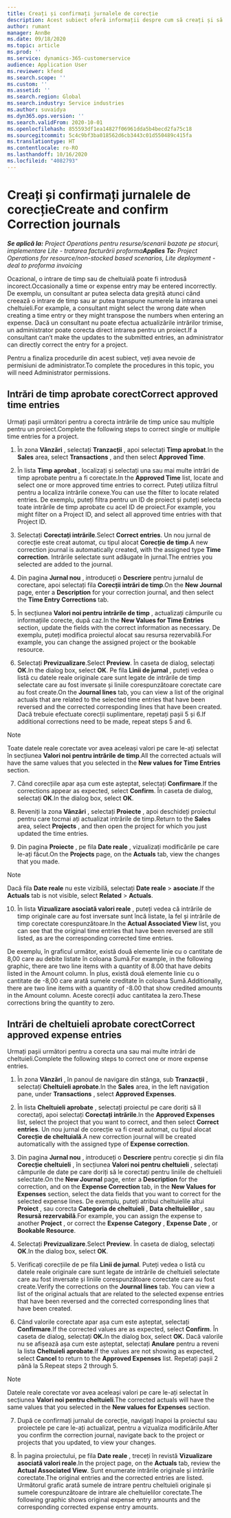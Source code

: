 ```yaml
---
title: Creați și confirmați jurnalele de corecție
description: Acest subiect oferă informații despre cum să creați și să confirmați un jurnal de corecție.
author: rumant
manager: AnnBe
ms.date: 09/18/2020
ms.topic: article
ms.prod: ''
ms.service: dynamics-365-customerservice
audience: Application User
ms.reviewer: kfend
ms.search.scope: ''
ms.custom: ''
ms.assetid: ''
ms.search.region: Global
ms.search.industry: Service industries
ms.author: suvaidya
ms.dyn365.ops.version: ''
ms.search.validFrom: 2020-10-01
ms.openlocfilehash: 855593df1ea14827f06961dda5b4becd2fa75c18
ms.sourcegitcommit: 5c4c9bf3ba018562d6cb3443c01d550489c415fa
ms.translationtype: HT
ms.contentlocale: ro-RO
ms.lasthandoff: 10/16/2020
ms.locfileid: "4082793"
---
```

# <a name="create-and-confirm-correction-journals"></a><span data-ttu-id="3292e-103">Creați și confirmați jurnalele de corecție</span><span class="sxs-lookup"><span data-stu-id="3292e-103">Create and confirm Correction journals</span></span>

<span data-ttu-id="3292e-104">_**Se aplică la:** Project Operations pentru resurse/scenarii bazate pe stocuri, implementare Lite - tratarea facturării proforma_</span><span class="sxs-lookup"><span data-stu-id="3292e-104">_**Applies To:** Project Operations for resource/non-stocked based scenarios, Lite deployment - deal to proforma invoicing_</span></span>

<span data-ttu-id="3292e-105">Ocazional, o intrare de timp sau de cheltuială poate fi introdusă incorect.</span><span class="sxs-lookup"><span data-stu-id="3292e-105">Occasionally a time or expense entry may be entered incorrectly.</span></span> <span data-ttu-id="3292e-106">De exemplu, un consultant ar putea selecta data greșită atunci când creează o intrare de timp sau ar putea transpune numerele la intrarea unei cheltuieli.</span><span class="sxs-lookup"><span data-stu-id="3292e-106">For example, a consultant might select the wrong date when creating a time entry or they might transpose the numbers when entering an expense.</span></span> <span data-ttu-id="3292e-107">Dacă un consultant nu poate efectua actualizările intrărilor trimise, un administrator poate corecta direct intrarea pentru un proiect.</span><span class="sxs-lookup"><span data-stu-id="3292e-107">If a consultant can’t make the updates to the submitted entries, an administrator can directly correct the entry for a project.</span></span>

<span data-ttu-id="3292e-108">Pentru a finaliza procedurile din acest subiect, veți avea nevoie de permisiuni de administrator.</span><span class="sxs-lookup"><span data-stu-id="3292e-108">To complete the procedures in this topic, you will need Administrator permissions.</span></span>

## <a name="correct-approved-time-entries"></a><span data-ttu-id="3292e-109">Intrări de timp aprobate corect</span><span class="sxs-lookup"><span data-stu-id="3292e-109">Correct approved time entries</span></span>     

<span data-ttu-id="3292e-110">Urmați pașii următori pentru a corecta intrările de timp unice sau multiple pentru un proiect.</span><span class="sxs-lookup"><span data-stu-id="3292e-110">Complete the following steps to correct single or multiple time entries for a project.</span></span>

1. <span data-ttu-id="3292e-111">În zona **Vânzări** , selectați **Tranzacții** , apoi selectați **Timp aprobat**.</span><span class="sxs-lookup"><span data-stu-id="3292e-111">In the **Sales** area, select **Transactions** , and then select **Approved Time**.</span></span> 

2. <span data-ttu-id="3292e-112">În lista **Timp aprobat** , localizați și selectați una sau mai multe intrări de timp aprobate pentru a fi corectate.</span><span class="sxs-lookup"><span data-stu-id="3292e-112">In the **Approved Time** list, locate and select one or more approved time entries to correct.</span></span> <span data-ttu-id="3292e-113">Puteți utiliza filtrul pentru a localiza intrările conexe.</span><span class="sxs-lookup"><span data-stu-id="3292e-113">You can use the filter to locate related entries.</span></span> <span data-ttu-id="3292e-114">De exemplu, puteți filtra pentru un ID de proiect și puteți selecta toate intrările de timp aprobate cu acel ID de proiect.</span><span class="sxs-lookup"><span data-stu-id="3292e-114">For example, you might filter on a Project ID, and select all approved time entries with that Project ID.</span></span>

3. <span data-ttu-id="3292e-115">Selectați **Corectați intrările**.</span><span class="sxs-lookup"><span data-stu-id="3292e-115">Select **Correct entries**.</span></span> <span data-ttu-id="3292e-116">Un nou jurnal de corecție este creat automat, cu tipul alocat **Corecție de timp**.</span><span class="sxs-lookup"><span data-stu-id="3292e-116">A new correction journal is automatically created, with the assigned type **Time correction**.</span></span> <span data-ttu-id="3292e-117">Intrările selectate sunt adăugate în jurnal.</span><span class="sxs-lookup"><span data-stu-id="3292e-117">The entries you selected are added to the journal.</span></span> 

4. <span data-ttu-id="3292e-118">Din pagina **Jurnal nou** , introduceți o **Descriere** pentru jurnalul de corectare, apoi selectați fila **Corecții intrări de timp**.</span><span class="sxs-lookup"><span data-stu-id="3292e-118">On the **New Journal** page, enter a **Description** for your correction journal, and then select the **Time Entry Corrections** tab.</span></span>  

5. <span data-ttu-id="3292e-119">În secțiunea **Valori noi pentru intrările de timp** , actualizați câmpurile cu informațiile corecte, după caz.</span><span class="sxs-lookup"><span data-stu-id="3292e-119">In the **New Values for Time Entries** section, update the fields with the correct information as necessary.</span></span> <span data-ttu-id="3292e-120">De exemplu, puteți modifica proiectul alocat sau resursa rezervabilă.</span><span class="sxs-lookup"><span data-stu-id="3292e-120">For example, you can change the assigned project or the bookable resource.</span></span>

6. <span data-ttu-id="3292e-121">Selectați **Previzualizare**.</span><span class="sxs-lookup"><span data-stu-id="3292e-121">Select **Preview**.</span></span> <span data-ttu-id="3292e-122">În caseta de dialog, selectați **OK**.</span><span class="sxs-lookup"><span data-stu-id="3292e-122">In the dialog box, select **OK**.</span></span> <span data-ttu-id="3292e-123">Pe fila **Linii de jurnal** , puteți vedea o listă cu datele reale originale care sunt legate de intrările de timp selectate care au fost inversate și liniile corespunzătoare corectate care au fost create.</span><span class="sxs-lookup"><span data-stu-id="3292e-123">On the **Journal lines** tab, you can view a list of the original actuals that are related to the selected time entries that have been reversed and the corrected corresponding lines that have been created.</span></span> <span data-ttu-id="3292e-124">Dacă trebuie efectuate corecții suplimentare, repetați pașii 5 și 6.</span><span class="sxs-lookup"><span data-stu-id="3292e-124">If additional corrections need to be made, repeat steps 5 and 6.</span></span> 

> [!NOTE]
> <span data-ttu-id="3292e-125">Toate datele reale corectate vor avea aceleași valori pe care le-ați selectat în secțiunea **Valori noi pentru intrările de timp**.</span><span class="sxs-lookup"><span data-stu-id="3292e-125">All the corrected actuals will have the same values that you selected in the **New values for Time Entries** section.</span></span>

7. <span data-ttu-id="3292e-126">Când corecțiile apar așa cum este așteptat, selectați **Confirmare**.</span><span class="sxs-lookup"><span data-stu-id="3292e-126">If the corrections appear as expected, select **Confirm**.</span></span> <span data-ttu-id="3292e-127">În caseta de dialog, selectați **OK**.</span><span class="sxs-lookup"><span data-stu-id="3292e-127">In the dialog box, select **OK**.</span></span>

8. <span data-ttu-id="3292e-128">Reveniți la zona **Vânzări** , selectați **Proiecte** , apoi deschideți proiectul pentru care tocmai ați actualizat intrările de timp.</span><span class="sxs-lookup"><span data-stu-id="3292e-128">Return to the **Sales** area, select **Projects** , and then open the project for which you just updated the time entries.</span></span> 

9. <span data-ttu-id="3292e-129">Din pagina **Proiecte** , pe fila **Date reale** , vizualizați modificările pe care le-ați făcut.</span><span class="sxs-lookup"><span data-stu-id="3292e-129">On the **Projects** page, on the **Actuals** tab, view the changes that you made.</span></span> 

> [!NOTE]
> <span data-ttu-id="3292e-130">Dacă fila **Date reale** nu este vizibilă, selectați **Date reale** > **asociate**.</span><span class="sxs-lookup"><span data-stu-id="3292e-130">If the **Actuals** tab is not visible, select **Related** > **Actuals**.</span></span>  

10. <span data-ttu-id="3292e-131">În lista **Vizualizare asociată valori reale** , puteți vedea că intrările de timp originale care au fost inversate sunt încă listate, la fel și intrările de timp corectate corespunzătoare.</span><span class="sxs-lookup"><span data-stu-id="3292e-131">In the **Actual Associated View** list, you can see that the original time entries that have been reversed are still listed, as are the corresponding corrected time entries.</span></span> 

<span data-ttu-id="3292e-132">De exemplu, în graficul următor, există două elemente linie cu o cantitate de 8,00 care au debite listate în coloana Sumă.</span><span class="sxs-lookup"><span data-stu-id="3292e-132">For example, in the following graphic, there are two line items with a quantity of 8.00 that have debits listed in the Amount column.</span></span> <span data-ttu-id="3292e-133">În plus, există două elemente linie cu o cantitate de -8,00 care arată sumele creditate în coloana Sumă.</span><span class="sxs-lookup"><span data-stu-id="3292e-133">Additionally, there are two line items with a quantity of -8.00 that show credited amounts in the Amount column.</span></span> <span data-ttu-id="3292e-134">Aceste corecții aduc cantitatea la zero.</span><span class="sxs-lookup"><span data-stu-id="3292e-134">These corrections bring the quantity to zero.</span></span>

 
## <a name="correct-approved-expense-entries"></a><span data-ttu-id="3292e-135">Intrări de cheltuieli aprobate corect</span><span class="sxs-lookup"><span data-stu-id="3292e-135">Correct approved expense entries</span></span>

<span data-ttu-id="3292e-136">Urmați pașii următori pentru a corecta una sau mai multe intrări de cheltuieli.</span><span class="sxs-lookup"><span data-stu-id="3292e-136">Complete the following steps to correct one or more expense entries.</span></span> 

1. <span data-ttu-id="3292e-137">În zona **Vânzări** , în panoul de navigare din stânga, sub **Tranzacții** , selectați **Cheltuieli aprobate**.</span><span class="sxs-lookup"><span data-stu-id="3292e-137">In the **Sales** area, in the left navigation pane, under **Transactions** , select **Approved Expenses**.</span></span>

2. <span data-ttu-id="3292e-138">În lista **Cheltuieli aprobate** , selectați proiectul pe care doriți să îl corectați, apoi selectați **Corectați intrările**.</span><span class="sxs-lookup"><span data-stu-id="3292e-138">In the **Approved Expenses** list, select the project that you want to correct, and then select **Correct entries**.</span></span> <span data-ttu-id="3292e-139">Un nou jurnal de corecție va fi creat automat, cu tipul alocat **Corecție de cheltuială**.</span><span class="sxs-lookup"><span data-stu-id="3292e-139">A new correction journal will be created automatically with the assigned type of **Expense correction**.</span></span> 

3. <span data-ttu-id="3292e-140">Din pagina **Jurnal nou** , introduceți o **Descriere** pentru corecție și din fila **Corecție cheltuieli** , în secțiunea **Valori noi pentru cheltuieli** , selectați câmpurile de date pe care doriți să le corectați pentru liniile de cheltuieli selectate.</span><span class="sxs-lookup"><span data-stu-id="3292e-140">On the **New Journal** page, enter a **Description** for the correction, and on the **Expense Correction** tab, in the **New Values for Expenses** section, select the data fields that you want to correct for the selected expense lines.</span></span> <span data-ttu-id="3292e-141">De exemplu, puteți atribui cheltuielile altui **Proiect** , sau corecta **Categoria de cheltuieli** , **Data cheltuielilor** , sau **Resursă rezervabilă**.</span><span class="sxs-lookup"><span data-stu-id="3292e-141">For example, you can assign the expense to another **Project** , or correct the **Expense Category** , **Expense Date** , or **Bookable Resource**.</span></span>

4. <span data-ttu-id="3292e-142">Selectați **Previzualizare**.</span><span class="sxs-lookup"><span data-stu-id="3292e-142">Select **Preview**.</span></span> <span data-ttu-id="3292e-143">În caseta de dialog, selectați **OK**.</span><span class="sxs-lookup"><span data-stu-id="3292e-143">In the dialog box, select **OK**.</span></span> 

5. <span data-ttu-id="3292e-144">Verificați corecțiile de pe fila **Linii de jurnal**. Puteți vedea o listă cu datele reale originale care sunt legate de intrările de cheltuieli selectate care au fost inversate și liniile corespunzătoare corectate care au fost create.</span><span class="sxs-lookup"><span data-stu-id="3292e-144">Verify the corrections on the **Journal lines** tab. You can view a list of the original actuals that are related to the selected expense entries that have been reversed and the corrected corresponding lines that have been created.</span></span>

6. <span data-ttu-id="3292e-145">Când valorile corectate apar așa cum este așteptat, selectați **Confirmare**.</span><span class="sxs-lookup"><span data-stu-id="3292e-145">If the corrected values are as expected, select **Confirm**.</span></span> <span data-ttu-id="3292e-146">În caseta de dialog, selectați **OK.**</span><span class="sxs-lookup"><span data-stu-id="3292e-146">In the dialog box, select **OK.**</span></span> <span data-ttu-id="3292e-147">Dacă valorile nu se afișează așa cum este așteptat, selectați **Anulare** pentru a reveni la lista **Cheltuieli aprobate**.</span><span class="sxs-lookup"><span data-stu-id="3292e-147">If the values are not showing as expected, select **Cancel** to return to the **Approved Expenses** list.</span></span> <span data-ttu-id="3292e-148">Repetați pașii 2 până la 5.</span><span class="sxs-lookup"><span data-stu-id="3292e-148">Repeat steps 2 through 5.</span></span> 

> [!NOTE]
> <span data-ttu-id="3292e-149">Datele reale corectate vor avea aceleași valori pe care le-ați selectat în secțiunea **Valori noi pentru cheltuieli**.</span><span class="sxs-lookup"><span data-stu-id="3292e-149">The corrected actuals will have the same values that you selected in the **New values for Expenses** section.</span></span>

7. <span data-ttu-id="3292e-150">După ce confirmați jurnalul de corecție, navigați înapoi la proiectul sau proiectele pe care le-ați actualizat, pentru a vizualiza modificările.</span><span class="sxs-lookup"><span data-stu-id="3292e-150">After you confirm the correction journal, navigate back to the project or projects that you updated, to view your changes.</span></span>  

8. <span data-ttu-id="3292e-151">În pagina proiectului, pe fila **Date reale** , treceți în revistă **Vizualizare asociată valori reale**.</span><span class="sxs-lookup"><span data-stu-id="3292e-151">In the project page, on the **Actuals** tab, review the **Actual Associated View**.</span></span> <span data-ttu-id="3292e-152">Sunt enumerate intrările originale și intrările corectate.</span><span class="sxs-lookup"><span data-stu-id="3292e-152">The original entries and the corrected entries are listed.</span></span> <span data-ttu-id="3292e-153">Următorul grafic arată sumele de intrare pentru cheltuieli originale și sumele corespunzătoare de intrare ale cheltuielilor corectate.</span><span class="sxs-lookup"><span data-stu-id="3292e-153">The following graphic shows original expense entry amounts and the corresponding corrected expense entry amounts.</span></span> 


